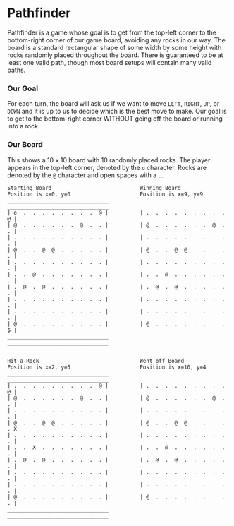 # Pathfinder

Pathfinder is a game whose goal is to get from the top-left corner to the bottom-right corner of our game board, avoiding any rocks in our way. The board is a standard rectangular shape of some width by some height with rocks randomly placed throughout the board. There is guaranteed to be at least one valid path, though most board setups will contain many valid paths.

### Our Goal

For each turn, the board will ask us if we want to move `LEFT`, `RIGHT`, `UP`, or `DOWN` and it is up to us to decide which is the best move to make. Our goal is to get to the bottom-right corner WITHOUT going off the board or running into a rock.

### Our Board

This shows a 10 x 10 board with 10 randomly placed rocks. The player appears in the top-left corner, denoted by the `o` character. Rocks are denoted by the `@` character and open spaces with a `.`.

```
Starting Board                            Winning Board
Position is x=0, y=0                      Position is x=9, y=9
________________________________          ________________________________
| o  .  .  .  .  .  .  .  .  @ |          | .  .  .  .  .  .  .  .  .  @ |
| @  .  .  .  .  .  .  @  .  . |          | @  .  .  .  .  .  .  @  .  . |
| .  .  .  .  .  .  .  .  .  . |          | .  .  .  .  .  .  .  .  .  . |
| @  .  .  @  @  .  .  .  .  . |          | @  .  .  @  @  .  .  .  .  . |
| .  .  .  .  .  .  .  .  .  . |          | .  .  .  .  .  .  .  .  .  . |
| .  .  @  .  .  .  .  .  .  . |          | .  .  @  .  .  .  .  .  .  . |
| .  @  .  @  .  .  .  .  .  . |          | .  @  .  @  .  .  .  .  .  . |
| .  .  .  .  .  .  .  .  .  . |          | .  .  .  .  .  .  .  .  .  . |
| .  .  .  .  .  .  .  .  .  . |          | .  .  .  .  .  .  .  .  .  . |
| @  .  .  .  .  .  .  .  .  . |          | @  .  .  .  .  .  .  .  .  $ |
________________________________          ________________________________
                                                                         
                                                                             
Hit a Rock                                Went off Board
Position is x=2, y=5                      Position is x=10, y=4
________________________________          ________________________________
| .  .  .  .  .  .  .  .  .  @ |          | .  .  .  .  .  .  .  .  .  @ |
| @  .  .  .  .  .  .  @  .  . |          | @  .  .  .  .  .  .  @  .  . |
| .  .  .  .  .  .  .  .  .  . |          | .  .  .  .  .  .  .  .  .  . |
| @  .  .  @  @  .  .  .  .  . |          | @  .  .  @  @  .  .  .  .  . X
| .  .  .  .  .  .  .  .  .  . |          | .  .  .  .  .  .  .  .  .  . |
| .  .  X  .  .  .  .  .  .  . |          | .  .  @  .  .  .  .  .  .  . |
| .  @  .  @  .  .  .  .  .  . |          | .  @  .  @  .  .  .  .  .  . |
| .  .  .  .  .  .  .  .  .  . |          | .  .  .  .  .  .  .  .  .  . |
| .  .  .  .  .  .  .  .  .  . |          | .  .  .  .  .  .  .  .  .  . |
| @  .  .  .  .  .  .  .  .  . |          | @  .  .  .  .  .  .  .  .  . |
________________________________          ________________________________

```
